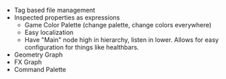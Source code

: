 - Tag based file management
- Inspected properties as expressions
	- Game Color Palette (change palette, change colors everywhere)
	- Easy localization
	- Have "Main" node high in hierarchy, listen in lower. Allows for easy configuration for things like healthbars.
- Geometry Graph
- FX Graph
- Command Palette